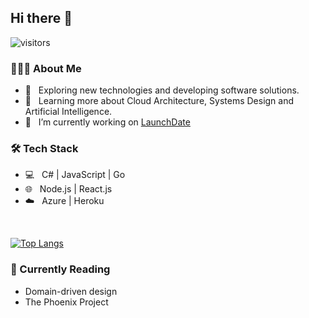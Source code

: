 <h2> Hi there 👋</h2>

![visitors](https://visitor-badge.laobi.icu/badge?page_id=mottibec.mottibec)
 
<h3> 👨🏻‍💻 About Me </h3>

- 🤔 &nbsp; Exploring new technologies and developing software solutions.
- 🌱 &nbsp; Learning more about Cloud Architecture, Systems Design and Artificial Intelligence.
- 🔭 &nbsp; I’m currently working on [LaunchDate](https://www.launchdate.today)

<h3>🛠 Tech Stack</h3>

- 💻 &nbsp; C# | JavaScript | Go
- 🌐 &nbsp; Node.js | React.js
- ☁️ &nbsp; Azure | Heroku
<br/>

[![Top Langs](https://github-readme-stats.vercel.app/api/top-langs/?username=mottibec&layout=compact)](https://github.com/anuraghazra/github-readme-stats)

<h3>📗 Currently Reading</h3>

- Domain-driven design
- The Phoenix Project
<br/>
